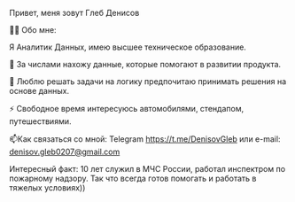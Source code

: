 Привет, меня зовут Глеб Денисов

👨‍💻 Обо мне:

Я Аналитик Данных, имею высшее техническое образование.

🔭 За числами нахожу данные, которые помогают в развитии продукта.

🌱 Люблю решать задачи на логику предпочитаю принимать решения на основе данных.

⚡ Свободное время интересуюсь автомобилями, стендапом, путешествиями.

📫Как связаться со мной: Telegram https://t.me/DenisovGleb или e-mail: denisov.gleb0207@gmail.com

Интересный факт: 10 лет служил в МЧС России, работал инспектром по пожарному надзору. Так что всегда готов помогать и работать в тяжелых условиях))

<!---
GlebDenisov0207/GlebDenisov0207 is a ✨ special ✨ repository because its `README.md` (this file) appears on your GitHub profile.
You can click the Preview link to take a look at your changes.
--->
